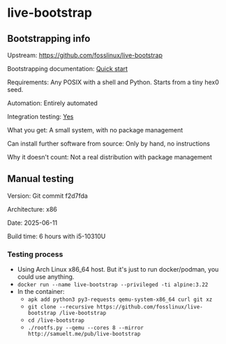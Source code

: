 # live-bootstrap

## Bootstrapping info

Upstream: https://github.com/fosslinux/live-bootstrap

Bootstrapping documentation: [Quick start](https://github.com/fosslinux/live-bootstrap?tab=readme-ov-file#how-do-i-use-this)

Requirements: Any POSIX with a shell and Python. Starts from a tiny hex0 seed.

Automation: Entirely automated

Integration testing: [Yes](https://github.com/fosslinux/live-bootstrap/blob/master/.github/workflows/bwrap.yml)

What you get: A small system, with no package management

Can install further software from source: Only by hand, no instructions

Why it doesn't count: Not a real distribution with package management

## Manual testing

Version: Git commit f2d7fda

Architecture: x86

Date: 2025-06-11

Build time: 6 hours with i5-10310U

### Testing process

* Using Arch Linux x86_64 host. But it's just to run docker/podman, you could use anything.
* `docker run --name live-bootstrap --privileged -ti alpine:3.22`
* In the container:
  * `apk add python3 py3-requests qemu-system-x86_64 curl git xz`
  * `git clone --recursive https://github.com/fosslinux/live-bootstrap /live-bootstrap`
  * `cd /live-bootstrap`
  * `./rootfs.py --qemu --cores 8 --mirror http://samuelt.me/pub/live-bootstrap`

